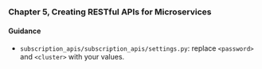 ### Chapter 5, Creating RESTful APIs for Microservices

#### Guidance
- `subscription_apis/subscription_apis/settings.py`: replace `<password>` and `<cluster>` with your values.
